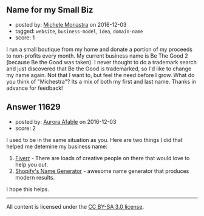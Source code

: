 ## Name for my Small Biz

- posted by: [Michele Monastra](https://stackexchange.com/users/9772269/michele-monastra) on 2016-12-03
- tagged: `website`, `business-model`, `idea`, `domain-name`
- score: 1

I run a small boutique from my home and donate a portion of my proceeds to non-profits every month.  My current business name is Be The Good 2 (because Be the Good was taken).  I never thought to do a trademark search and just discovered that Be the Good is trademarked, so I'd like to change my name again.  Not that I want to, but feel the need before I grow.
What do you think of "Michestra"?  Its a mix of both my first and last name.  Thanks in advance for feedback!


## Answer 11629

- posted by: [Aurora Afable](https://stackexchange.com/users/5912654/aurora-afable) on 2016-12-03
- score: 2

I used to be in the same situation as you. Here are two things I did that helped me detemine my business name:

 1. [Fiverr](http://fiverr.com) - There are loads of creative people on there that would love to help you out.
 2. [Shopify's Name Generator](https://www.shopify.com/tools/business-name-generator) - awesome name generator that produces modern results.

I hope this helps.





---

All content is licensed under the [CC BY-SA 3.0 license](https://creativecommons.org/licenses/by-sa/3.0/).
